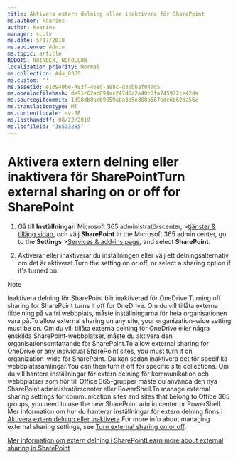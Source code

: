 ```yaml
---
title: Aktivera extern delning eller inaktivera för SharePoint
ms.author: kaarins
author: kaarins
manager: scotv
ms.date: 5/17/2018
ms.audience: Admin
ms.topic: article
ROBOTS: NOINDEX, NOFOLLOW
localization_priority: Normal
ms.collection: Adm_O365
ms.custom: ''
ms.assetid: e13940be-483f-46ed-a88c-d36bbaf04ad5
ms.openlocfilehash: de91c62ad894ac247d6c2a40c3fa745972ce42da
ms.sourcegitcommit: 1d98db8acb9959aba3b5e308a567ade6b62da56c
ms.translationtype: MT
ms.contentlocale: sv-SE
ms.lasthandoff: 08/22/2019
ms.locfileid: "36533285"
---
```

# <a name="turn-external-sharing-on-or-off-for-sharepoint"></a><span data-ttu-id="047fc-102">Aktivera extern delning eller inaktivera för SharePoint</span><span class="sxs-lookup"><span data-stu-id="047fc-102">Turn external sharing on or off for SharePoint</span></span>

1. <span data-ttu-id="047fc-103">Gå till **Inställningar**i Microsoft 365 administratörscenter, >[tjänster &amp; tillägg sidan](https://portal.office.com/adminportal/home#/Settings/ServicesAndAddIns), och välj **SharePoint**.</span><span class="sxs-lookup"><span data-stu-id="047fc-103">In the Microsoft 365 admin center, go to the **Settings** >[Services &amp; add-ins page](https://portal.office.com/adminportal/home#/Settings/ServicesAndAddIns), and select **SharePoint**.</span></span>
    
2. <span data-ttu-id="047fc-104">Aktiverar eller inaktiverar du inställningen eller välj ett delningsalternativ om det är aktiverat.</span><span class="sxs-lookup"><span data-stu-id="047fc-104">Turn the setting on or off, or select a sharing option if it's turned on.</span></span>
    
> [!NOTE]
> <span data-ttu-id="047fc-105">Inaktivera delning för SharePoint blir inaktiverad för OneDrive.</span><span class="sxs-lookup"><span data-stu-id="047fc-105">Turning off sharing for SharePoint turns it off for OneDrive.</span></span> <span data-ttu-id="047fc-106">Om du vill tillåta externa fildelning på valfri webbplats, måste inställningarna för hela organisationen vara på.</span><span class="sxs-lookup"><span data-stu-id="047fc-106">To allow external sharing on any site, your organization-wide setting must be on.</span></span> <span data-ttu-id="047fc-107">Om du vill tillåta externa delning för OneDrive eller några enskilda SharePoint-webbplatser, måste du aktivera den organisationsomfattande för SharePoint.</span><span class="sxs-lookup"><span data-stu-id="047fc-107">To allow external sharing for OneDrive or any individual SharePoint sites, you must turn it on organization-wide for SharePoint.</span></span> <span data-ttu-id="047fc-108">Du kan sedan inaktivera det för specifika webbplatssamlingar.</span><span class="sxs-lookup"><span data-stu-id="047fc-108">You can then turn it off for specific site collections.</span></span> <span data-ttu-id="047fc-109">Om du vill hantera inställningar för extern delning för kommunikation och webbplatser som hör till Office 365-grupper måste du använda den nya SharePoint administratörscenter eller PowerShell.</span><span class="sxs-lookup"><span data-stu-id="047fc-109">To manage external sharing settings for communication sites and sites that belong to Office 365 groups, you need to use the new SharePoint admin center or PowerShell.</span></span> <span data-ttu-id="047fc-110">Mer information om hur du hanterar inställningar för extern delning finns i [Aktivera extern delning eller inaktivera](https://go.microsoft.com/fwlink/?linkid=866426).</span><span class="sxs-lookup"><span data-stu-id="047fc-110">For more info about managing external sharing settings, see [Turn external sharing on or off](https://go.microsoft.com/fwlink/?linkid=866426).</span></span> 
  
[<span data-ttu-id="047fc-111">Mer information om extern delning i SharePoint</span><span class="sxs-lookup"><span data-stu-id="047fc-111">Learn more about external sharing in SharePoint</span></span>](https://go.microsoft.com/fwlink/?linkid=734908)
  

